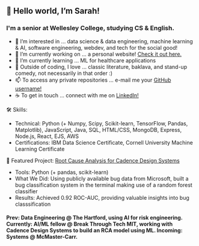 ## 👋 Hello world, I’m Sarah!
### I'm a senior at Wellesley College, studying CS & English.

- 👀 I’m interested in ... data science & data engineering, machine learning & AI, software engineering, webdev, and tech for the social good!
- 🔭 I’m currently working on ... a personal website! [Check it out here.](https://sarahgoldman.tech/)
- 🌱 I’m currently learning ... ML for healthcare applications
- 💞️ Outside of coding, I love ... classic literature, baklava, and stand-up comedy, not necessarily in that order :)
- 📫 To access any private repositories ... e-mail me your [GitHub username!](mailto:sg110@wellesley.edu?subject=Test)
- ☕ To get in touch ... connect with me on [LinkedIn!](https://www.linkedin.com/in/sarahhayounggoldman/)

🛠 Skills:
- Technical: Python (+ Numpy, Scipy, Scikit-learn, TensorFlow, Pandas, Matplotlib), JavaScript, Java, SQL, HTML/CSS, MongoDB, Express, Node.js, React, EJS, AWS
- Certifications: IBM Data Science Certificate, Cornell University Machine Learning Certificate

🎯 Featured Project: [Root Cause Analysis for Cadence Design Systems](https://github.com/kkmanvi123/root-cause-analysis)

- Tools: Python (+ pandas, scikit-learn)
- What We Did: Using publicly available bug data from Microsoft, built a bug classification system in the terminal making use of a random forest classifier
- Results: Achieved 0.92 ROC-AUC, providing valuable insights into bug classsification
 
#### Prev: Data Engineering @ The Hartford, using AI for risk engineering. Currently: AI/ML fellow @ Break Through Tech MIT, working with Cadence Design Systems to build an RCA model using ML. Incoming: Systems @ McMaster-Carr.
